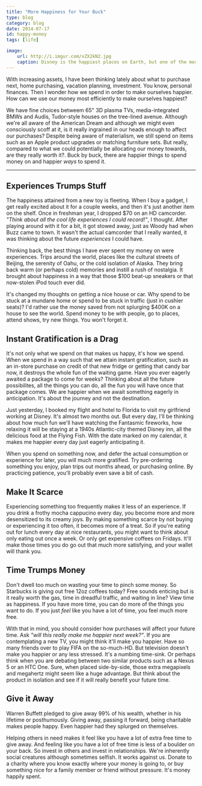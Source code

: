 ```yaml
---
title: "More Happiness for Your Buck"
type: blog
category: blog
date: 2014-07-17
id: happy-money
tags: [life]

image:
    url: http://i.imgur.com/xZX2kN2.jpg
    caption: Disney is the happiest places on Earth, but one of the most expensive. But it might be well worth the wallet hit.
---
```


With increasing assets, I have been thinking lately about what to purchase
next, home purchasing, vacation planning, investment. You know, personal
finances. Then I wonder how we spend in order to make ourselves happier. How
can we use our money most efficiently to make ourselves happiest?

We have fine choices betweem 65" 3D plasma TVs, media-integrated BMWs and
Audis, Tudor-style houses on the tree-lined avenue. Although we're all aware of
the American Dream and although we might even consciously scoff at it, is it
really ingrained in our heads enough to affect our purchases? Despite being
aware of materialism, we still spend on items such as an Apple product upgrades
or matching furniture sets. But really, compared to what we could potentially
be allocating our money towards, are they really worth it?. Buck by buck,
there are happier things to spend money on and happier *ways* to spend it.

---

## Experiences Trumps Stuff

The happiness attained from a new toy is fleeting. When I buy a gadget, I get
really excited about it for a couple weeks, and then it's just another item
on the shelf. Once in freshman year, I dropped $70 on an HD camcorder. *"Think
about all the cool life experiences I could record!"*, I thought. After playing
around with it for a bit, it got stowed away, just as Woody had when Buzz came
to town. It wasn't the actual camcorder that I really wanted, it was thinking
about the future *experiences* I could have.

Thinking back, the best things I have ever spent my money on were experiences.
Trips around the world, places like the cultural streets of Beijing, the
serenity of Oahu, or the cold isolation of Alaska. They bring back warm (or
perhaps cold) memories and instill a rush of nostalgia. It brought about
happiness in a way that those $100 beat-up sneakers or that now-stolen iPod
touch ever did.

It's changed my thoughts on getting a nice house or car. Why spend to be stuck
at a mundane home or spend to be stuck in traffic (just in cushier seats)? I'd
rather use the money saved from not splurging $400K on a house to see the
world. Spend money to be with people, go to places, attend shows, try new
things. You won't forget it.

## Instant Gratification is a Drag

It's not only what we spend on that makes us happy, it's how we spend. When we
spend in a way such that we attain instant gratification, such as an in-store
purchase on credit of that new fridge or getting that candy bar now, it
destroys the whole fun of the waiting game. Have you ever eagerly awaited a
package to come for weeks? Thinking about all the future possibilites, all the
things you can do, all the fun you will have once that package comes. We are
happier when we await something eagerly in anticipation. It's about the journey
and not the destination.

Just yesterday, I booked my flight and hotel to Florida to visit my girlfriend
working at Disney. It's almost two months out. But every day, I'll be thinking
about how much fun we'll have watching the Fantasmic fireworks, how relaxing it
will be staying at a 1940s Atlantic-city themed Disney inn, all the delicious
food at the Flying Fish. With the date marked on my calendar, it makes me
happier every day just eagerly anticipating it.

When you spend on something now, and defer the actual consumption or experience
for later, you will much more gratified. Try pre-ordering something you enjoy,
plan trips out months ahead, or purchasing online. By practicing patience,
you'll probably even save a bit of cash.

## Make It Scarce

Experiencing something too frequently makes it less of an experience. If you
drink a frothy mocha cappucino every day, you become more and more desensitized
to its creamy joys. By making something scarce by not buying or experiencing it
too often, it becomes more of a treat. So if you're eating out for lunch
every day at nice restaurants, you might want to think about only eating out
once a week. Or only get expensive coffees on Fridays. It'll make those times
you do go out that much more satisfying, and your wallet will thank you.

## Time Trumps Money

Don't dwell too much on wasting your time to pinch some money. So Starbucks is
giving out free 12oz coffees today? Free sounds enticing but is it really worth
the gas, time in dreadful traffic, and waiting in line? View time as happiness.
If you have more time, you can do more of the things you want to do. If you
just *feel* like you have a lot of time, you feel much more free.

With that in mind, you should consider how purchases will affect your future
time. Ask *"will this really make me happier next week?"*. If you are
contemplating a new TV, you might think it'll make you happier. Have so many
friends over to play FIFA on the so-much-HD. But television doesn't make you
happier or any less stressed. It's a numbing time-sink. Or perhaps think when
you are debating between two similar products such as a Nexus 5 or an HTC One.
Sure, when placed side-by-side, those extra megapixels and megahertz might seem
like a huge advantage. But think about the product in isolation and see if it
will really benefit your future time.

## Give it Away

Warren Buffett pledged to give away 99% of his wealth, whether in his lifetime
or posthumously. Giving away, passing it forward, being charitable makes people
happy. Even happier had they splurged on themselves.

Helping others in need makes it feel like you have a lot of extra free time to
give away. And feeling like you have a lot of free time is less of a boulder on
your back. So invest in others and invest in relationships. We're inherently
social creatures although sometimes selfish. It works against us. Donate to a
charity where you know exactly where your money is going to, or buy something
nice for a family member or friend without pressure. It's money happily spent.
